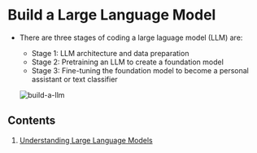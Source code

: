 # Build a Large Language Model

* There are three stages of coding a large laguage model (LLM) are:
    * Stage 1: LLM architecture and data preparation
    * Stage 2: Pretraining an LLM to create a foundation model
    * Stage 3: Fine-tuning the foundation model to become a personal assistant or text classifier

  ![build-a-llm](https://github.com/user-attachments/assets/8c535ddf-2452-4a4b-8a8f-780ec9f40891)

## Contents

1. [Understanding Large Language Models](./understanding-llm.md)
